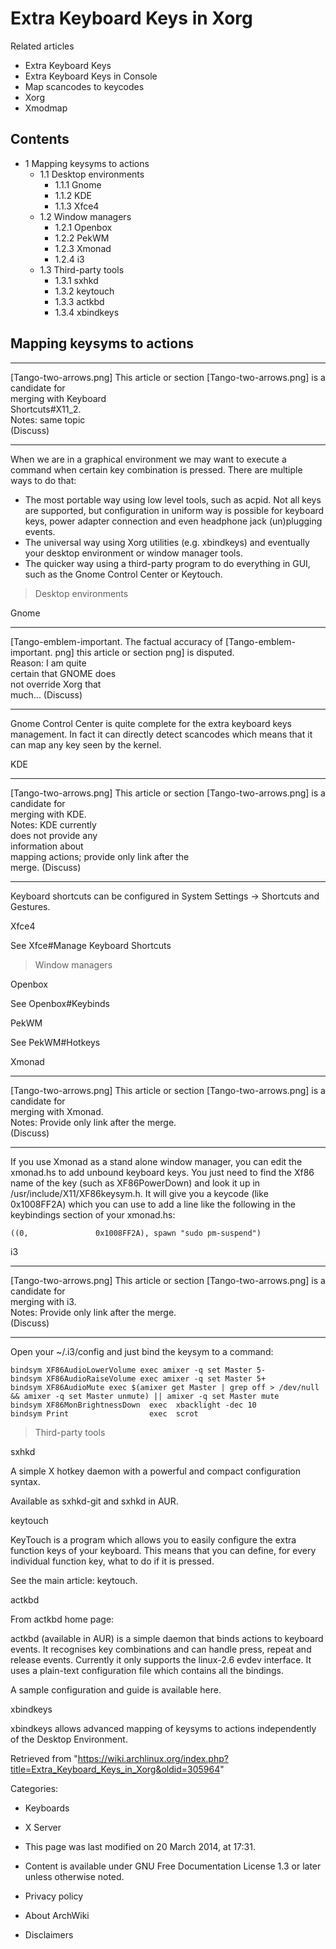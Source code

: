 Extra Keyboard Keys in Xorg
===========================

Related articles

-   Extra Keyboard Keys
-   Extra Keyboard Keys in Console
-   Map scancodes to keycodes
-   Xorg
-   Xmodmap

Contents
--------

-   1 Mapping keysyms to actions
    -   1.1 Desktop environments
        -   1.1.1 Gnome
        -   1.1.2 KDE
        -   1.1.3 Xfce4
    -   1.2 Window managers
        -   1.2.1 Openbox
        -   1.2.2 PekWM
        -   1.2.3 Xmonad
        -   1.2.4 i3
    -   1.3 Third-party tools
        -   1.3.1 sxhkd
        -   1.3.2 keytouch
        -   1.3.3 actkbd
        -   1.3.4 xbindkeys

Mapping keysyms to actions
--------------------------

  ------------------------ ------------------------ ------------------------
  [Tango-two-arrows.png]   This article or section  [Tango-two-arrows.png]
                           is a candidate for       
                           merging with Keyboard    
                           Shortcuts#X11_2.         
                           Notes: same topic        
                           (Discuss)                
  ------------------------ ------------------------ ------------------------

When we are in a graphical environment we may want to execute a command
when certain key combination is pressed. There are multiple ways to do
that:

-   The most portable way using low level tools, such as acpid. Not all
    keys are supported, but configuration in uniform way is possible for
    keyboard keys, power adapter connection and even headphone jack
    (un)plugging events.
-   The universal way using Xorg utilities (e.g. xbindkeys) and
    eventually your desktop environment or window manager tools.
-   The quicker way using a third-party program to do everything in GUI,
    such as the Gnome Control Center or Keytouch.

> Desktop environments

Gnome

  ------------------------ ------------------------ ------------------------
  [Tango-emblem-important. The factual accuracy of  [Tango-emblem-important.
  png]                     this article or section  png]
                           is disputed.             
                           Reason: I am quite       
                           certain that GNOME does  
                           not override Xorg that   
                           much... (Discuss)        
  ------------------------ ------------------------ ------------------------

Gnome Control Center is quite complete for the extra keyboard keys
management. In fact it can directly detect scancodes which means that it
can map any key seen by the kernel.

KDE

  ------------------------ ------------------------ ------------------------
  [Tango-two-arrows.png]   This article or section  [Tango-two-arrows.png]
                           is a candidate for       
                           merging with KDE.        
                           Notes: KDE currently     
                           does not provide any     
                           information about        
                           mapping actions; provide 
                           only link after the      
                           merge. (Discuss)         
  ------------------------ ------------------------ ------------------------

Keyboard shortcuts can be configured in System Settings -> Shortcuts and
Gestures.

Xfce4

See Xfce#Manage Keyboard Shortcuts

> Window managers

Openbox

See Openbox#Keybinds

PekWM

See PekWM#Hotkeys

Xmonad

  ------------------------ ------------------------ ------------------------
  [Tango-two-arrows.png]   This article or section  [Tango-two-arrows.png]
                           is a candidate for       
                           merging with Xmonad.     
                           Notes: Provide only link 
                           after the merge.         
                           (Discuss)                
  ------------------------ ------------------------ ------------------------

If you use Xmonad as a stand alone window manager, you can edit the
xmonad.hs to add unbound keyboard keys. You just need to find the Xf86
name of the key (such as XF86PowerDown) and look it up in
/usr/include/X11/XF86keysym.h. It will give you a keycode (like
0x1008FF2A) which you can use to add a line like the following in the
keybindings section of your xmonad.hs:

    ((0,               0x1008FF2A), spawn "sudo pm-suspend")

i3

  ------------------------ ------------------------ ------------------------
  [Tango-two-arrows.png]   This article or section  [Tango-two-arrows.png]
                           is a candidate for       
                           merging with i3.         
                           Notes: Provide only link 
                           after the merge.         
                           (Discuss)                
  ------------------------ ------------------------ ------------------------

Open your ~/.i3/config and just bind the keysym to a command:

    bindsym XF86AudioLowerVolume exec amixer -q set Master 5-
    bindsym XF86AudioRaiseVolume exec amixer -q set Master 5+
    bindsym XF86AudioMute exec $(amixer get Master | grep off > /dev/null && amixer -q set Master unmute) || amixer -q set Master mute
    bindsym XF86MonBrightnessDown  exec  xbacklight -dec 10
    bindsym Print                  exec  scrot

> Third-party tools

sxhkd

A simple X hotkey daemon with a powerful and compact configuration
syntax.

Available as sxhkd-git and sxhkd in AUR.

keytouch

KeyTouch is a program which allows you to easily configure the extra
function keys of your keyboard. This means that you can define, for
every individual function key, what to do if it is pressed.

See the main article: keytouch.

actkbd

From actkbd home page:

actkbd (available in AUR) is a simple daemon that binds actions to
keyboard events. It recognises key combinations and can handle press,
repeat and release events. Currently it only supports the linux-2.6
evdev interface. It uses a plain-text configuration file which contains
all the bindings.

A sample configuration and guide is available here.

xbindkeys

xbindkeys allows advanced mapping of keysyms to actions independently of
the Desktop Environment.

Retrieved from
"https://wiki.archlinux.org/index.php?title=Extra_Keyboard_Keys_in_Xorg&oldid=305964"

Categories:

-   Keyboards
-   X Server

-   This page was last modified on 20 March 2014, at 17:31.
-   Content is available under GNU Free Documentation License 1.3 or
    later unless otherwise noted.
-   Privacy policy
-   About ArchWiki
-   Disclaimers
